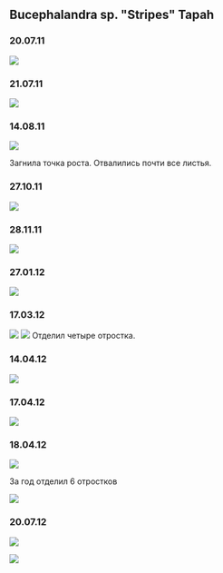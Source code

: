 ## Bucephalandra sp. "Stripes" Tapah

### 20.07.11
![](./01.jpg)

### 21.07.11
![](./02.jpg)

### 14.08.11
![](./03.jpg)

Загнила точка роста. Отвалились почти все листья.

### 27.10.11
![](./04.jpg)

### 28.11.11
![](./05.jpg)

### 27.01.12
![](./06.jpg)

### 17.03.12
![](./08.jpg)
![](./10.jpg)
Отделил четыре отростка.

### 14.04.12
![](./11.jpg)

### 17.04.12
![](./12.jpg)

### 18.04.12
![](./13.jpg)

За год отделил 6 отростков

![](./16.jpg)

### 20.07.12
![](./14.jpg)

![](./15.jpg)



